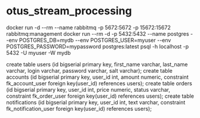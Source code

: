 # otus_stream_processing

docker run -d --rm --name rabbitmq -p 5672:5672 -p 15672:15672 rabbitmq:management
docker run --rm -d -p 5432:5432 --name postgres --env POSTGRES_DB=mydb --env POSTGRES_USER=myuser --env POSTGRES_PASSWORD=mypassword postgres:latest
psql -h localhost -p 5432 -U myuser -W mydb

create table users (id bigserial primary key, first_name varchar, last_name varchar, login varchar, password varchar, salt varchar);
create table accounts (id bigserial primary key, user_id int, amount numeric, constraint fk_account_user foreign key(user_id) references users);
create table orders (id bigserial primary key, user_id int, price numeric, status varchar, constraint fk_order_user foreign key(user_id) references users);
create table notifications (id bigserial primary key, user_id int, text varchar, constraint fk_notification_user foreign key(user_id) references users);